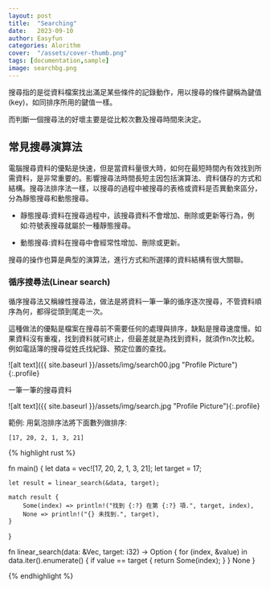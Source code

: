 ```yaml
---
layout: post
title:  "Searching"
date:   2023-09-10
author: Easyfun
categories: Alorithm
cover:  "/assets/cover-thumb.png"
tags: [documentation,sample]
image: searchbg.png
---
```


搜尋指的是從資料檔案找出滿足某些條件的記錄動作，用以搜尋的條件鍵稱為鍵值(key)，如同排序所用的鍵值一樣。

而判斷一個搜尋法的好壞主要是從比較次數及搜尋時間來決定。

## 常見搜尋演算法

電腦搜尋資料的優點是快速，但是當資料量很大時，如何在最短時間內有效找到所需資料，是非常重要的。影響搜尋法時間長短主因包括演算法、資料儲存的方式和結構。搜尋法排序法一樣，以搜尋的過程中被搜尋的表格或資料是否異動來區分，分為靜態搜尋和動態搜尋。

* 靜態搜尋:資料在搜尋過程中，該搜尋資料不會增加、刪除或更新等行為，例如:符號表搜尋就屬於一種靜態搜尋。

* 動態搜尋:資料在搜尋中會經常性增加、刪除或更新。

搜尋的操作也算是典型的演算法，進行方式和所選擇的資料結構有很大關聯。


### 循序搜尋法(Linear search)

循序搜尋法又稱線性搜尋法，做法是將資料一筆一筆的循序逐次搜尋，不管資料順序為何，都得從頭到尾走一次。

這種做法的優點是檔案在搜尋前不需要任何的處理與排序，缺點是搜尋速度慢。如果資料沒有重複，找到資料就可終止，但最差就是為找到資料，就須作n次比較。例如電話簿的搜尋從姓氏找紀錄、預定位置的查找。

![alt text]({{ site.baseurl }}/assets/img/search00.jpg "Profile Picture"){:.profile}

一筆一筆的搜尋資料

![alt text]({{ site.baseurl }}/assets/img/search.jpg "Profile Picture"){:.profile}


範例:
用氣泡排序法將下面數列做排序:

    [17, 20, 2, 1, 3, 21]

{% highlight rust %}

fn main() {
    let data = vec![17, 20, 2, 1, 3, 21];
    let target = 17;

    let result = linear_search(&data, target);

    match result {
        Some(index) => println!("找到 {:?} 在第 {:?} 項.", target, index),
        None => println!("{} 未找到.", target),
    }
}

fn linear_search(data: &Vec<i32>, target: i32) -> Option<usize> {
    for (index, &value) in data.iter().enumerate() {
        if value == target {
            return Some(index);
        }
    }
    None
}

{% endhighlight %}

